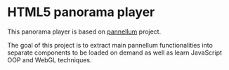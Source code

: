 HTML5 panorama player
=====================

This panorama player is based on [pannellum](https://github.com/mpetroff/pannellum) project.

The goal of this project is to extract main pannellum functionalities into separate components to be loaded on demand as well as learn JavaScript OOP and WebGL techniques.
